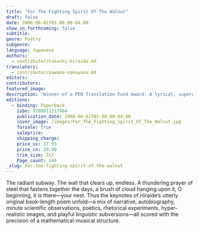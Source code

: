 ```yaml
---
title: "For The Fighting Spirit Of The Walnut"
draft: false
date: 2008-06-01T05:00:00-04:00
show_in_forthcoming: false
subtitle:
genre: Poetry
subgenre:
language: Japanese
authors:
  - contributor/takashi-hiraide.md
translators:
  - contributor/sawako-nakayasu.md
editors:
contributors:
featured_image:
description: "Winner of a PEN Translation Fund Award: A lyrical, supercharged, dizzying collection in a unique bilingual format: like two halves of the walnut, the English text meets the Japanese half-way "
editions:
  - binding: Paperback
    isbn: 9780811217484
    publication_date: 2008-06-01T05:00:00-04:00
    cover_image: /images/For_The_Fighting_Spirit_Of_The_Walnut.jpg
    forsale: true
    saleprice:
    shipping_charge:
    price_us: 17.95
    price_cn: 20.00
    trim_size: 7x7
    Page_count: 144
_slug: for-the-fighting-spirit-of-the-walnut
---
```


The radiant subway. The wall that clears up, endless. A thundering prayer of steel that fastens together the days, a brush of cloud hanging upon it, O beginning, it is there—your nest. Thus the keynotes of Hiraide’s utterly original book-length poem unfold—a mix of narrative, autobiography, minute scientific observations, poetics, rhetorical experiments, hyper-realistic images, and playful linguistic subversions—all scored with the precision of a mathematical-musical structure.

